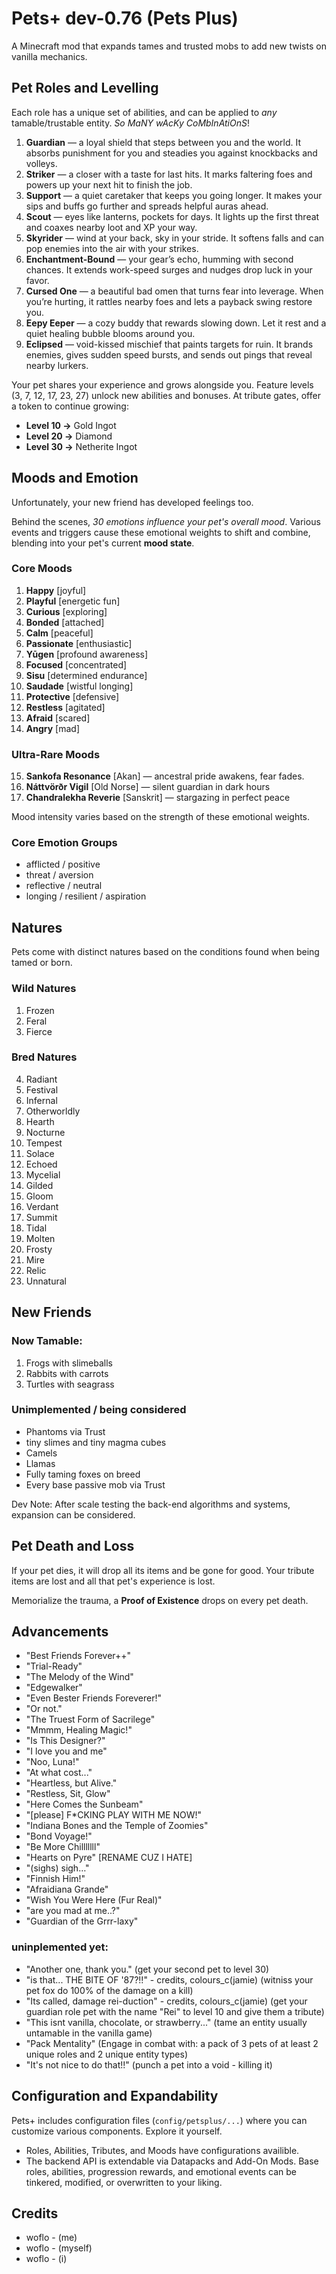 # Pets+ dev-0.76 (Pets Plus)
A Minecraft mod that expands tames and trusted mobs to add new twists on vanilla mechanics.


## Pet Roles and Levelling
Each role has a unique set of abilities, and can be applied to *any* tamable/trustable entity. *So MaNY wAcKy CoMbInAtiOnS*!

1. **Guardian** — a loyal shield that steps between you and the world. It absorbs punishment for you and steadies you against knockbacks and volleys.
2. **Striker** — a closer with a taste for last hits. It marks faltering foes and powers up your next hit to finish the job.
3. **Support** — a quiet caretaker that keeps you going longer. It makes your sips and buffs go further and spreads helpful auras ahead.
4. **Scout** — eyes like lanterns, pockets for days. It lights up the first threat and coaxes nearby loot and XP your way.
5. **Skyrider** — wind at your back, sky in your stride. It softens falls and can pop enemies into the air with your strikes.
6. **Enchantment-Bound** — your gear’s echo, humming with second chances. It extends work-speed surges and nudges drop luck in your favor.
7. **Cursed One** — a beautiful bad omen that turns fear into leverage. When you’re hurting, it rattles nearby foes and lets a payback swing restore you.
8. **Eepy Eeper** — a cozy buddy that rewards slowing down. Let it rest and a quiet healing bubble blooms around you.
9. **Eclipsed** — void-kissed mischief that paints targets for ruin. It brands enemies, gives sudden speed bursts, and sends out pings that reveal nearby lurkers.

Your pet shares your experience and grows alongside you. Feature levels (3, 7, 12, 17, 23, 27) unlock new abilities and bonuses. At tribute gates, offer a token to continue growing:
- **Level 10 →** Gold Ingot  
- **Level 20 →** Diamond  
- **Level 30 →** Netherite Ingot


## Moods and Emotion
Unfortunately, your new friend has developed feelings too. 

Behind the scenes, *30 emotions influence your pet's overall mood*. Various events and triggers cause these emotional weights to shift and combine, blending into your pet's current **mood state**.
### Core Moods
1. **Happy** [joyful]
2. **Playful** [energetic fun]
3. **Curious** [exploring]
4. **Bonded** [attached]
5. **Calm** [peaceful]
6. **Passionate** [enthusiastic]
7. **Yūgen** [profound awareness]
8. **Focused** [concentrated]
9. **Sisu** [determined endurance]
10. **Saudade** [wistful longing]
11. **Protective** [defensive]
12. **Restless** [agitated]
13. **Afraid** [scared]
14. **Angry** [mad]

### Ultra-Rare Moods
15. **Sankofa Resonance** [Akan] — ancestral pride awakens, fear fades.
16. **Náttvörðr Vigil** [Old Norse] — silent guardian in dark hours
17. **Chandralekha Reverie** [Sanskrit] — stargazing in perfect peace

Mood intensity varies based on the strength of these emotional weights.
### Core Emotion Groups
- afflicted / positive
- threat / aversion
- reflective / neutral
- longing / resilient / aspiration 


## Natures
Pets come with distinct natures based on the conditions found when being tamed or born.
### Wild Natures
1. Frozen
2. Feral
3. Fierce
### Bred Natures
4. Radiant
5. Festival
6. Infernal
7. Otherworldly
8. Hearth
9. Nocturne
10. Tempest
11. Solace
12. Echoed
13. Mycelial
14. Gilded
15. Gloom
16. Verdant
17. Summit
18. Tidal 
19. Molten
20. Frosty
21. Mire
22. Relic
23. Unnatural


## New Friends
### Now Tamable:
1. Frogs with slimeballs
2. Rabbits with carrots
3. Turtles with seagrass

### Unimplemented / being considered
- Phantoms via Trust
- tiny slimes and tiny magma cubes 
- Camels
- Llamas
- Fully taming foxes on breed
- Every base passive mob via Trust 

Dev Note: After scale testing the back-end algorithms and systems, expansion can be considered.


## Pet Death and Loss
If your pet dies, it will drop all its items and be gone for good. Your tribute items are lost and all that pet's experience is lost. 

Memorialize the trauma, a **Proof of Existence** drops on every pet death.


## Advancements
- "Best Friends Forever++"
- "Trial-Ready"
- "The Melody of the Wind"
- "Edgewalker"
- "Even Bester Friends Foreverer!"
- "Or not."
- "The Truest Form of Sacrilege"
- "Mmmm, Healing Magic!"
- "Is This Designer?"
- "I love you and me"
- "Noo, Luna!"
- "At what cost..."
- "Heartless, but Alive."
- "Restless, Sit, Glow"
- "Here Comes the Sunbeam"
- "[please] F*CKING PLAY WITH ME NOW!"
- "Indiana Bones and the Temple of Zoomies"
- "Bond Voyage!"
- "Be More Chilllllll" 
- "Hearts on Pyre" [RENAME CUZ I HATE]
- "(sighs) sigh…"
- "Finnish Him!"
- "Afraidiana Grande"
- "Wish You Were Here (Fur Real)"
- "are you mad at me..?"
- "Guardian of the Grrr-laxy"
### uninplemented yet:
- "Another one, thank you." (get your second pet to level 30)
- "is that... THE BITE OF '87?!!" - credits, colours_c(jamie) (witniss your pet fox do 100% of the damage on a kill)
- "Its called, damage rei-duction" - credits, colours_c(jamie) (get your guardian role pet with the name "Rei" to level 10 and give them a tribute)
- "This isnt vanilla, chocolate, or strawberry..." (tame an entity usually untamable in the vanilla game)
- "Pack Mentality" (Engage in combat with: a pack of 3 pets of at least 2 unique roles and 2 unique entity types)
- "It's not nice to do that!!" (punch a pet into a void - killing it)


## Configuration and Expandability
Pets+ includes configuration files (`config/petsplus/...`) where you can customize various components. Explore it yourself.
- Roles, Abilities, Tributes, and Moods have configurations availible.
- The backend API is extendable via Datapacks and Add-On Mods. Base roles, abilities, progression rewards, and emotional events can be tinkered, modified, or overwritten to your liking.


## Credits
- woflo - (me)
- woflo - (myself)
- woflo - (i)